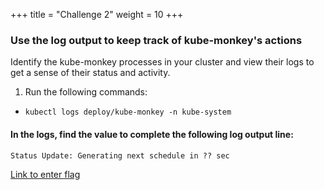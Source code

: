 +++
title = "Challenge 2"
weight = 10
+++

### Use the log output to keep track of kube-monkey's actions

Identify the kube-monkey processes in your cluster and view their logs to get a sense of their status and activity.

1. Run the following commands:
  - `kubectl logs deploy/kube-monkey -n kube-system`
  
#### In the logs, find the value to complete the following log output line: 
  `Status Update: Generating next schedule in ?? sec`

<a href="https://ctf.ts2019.adobe.com/challenges#Containerization2" target="_blank"> Link to enter flag </a> 